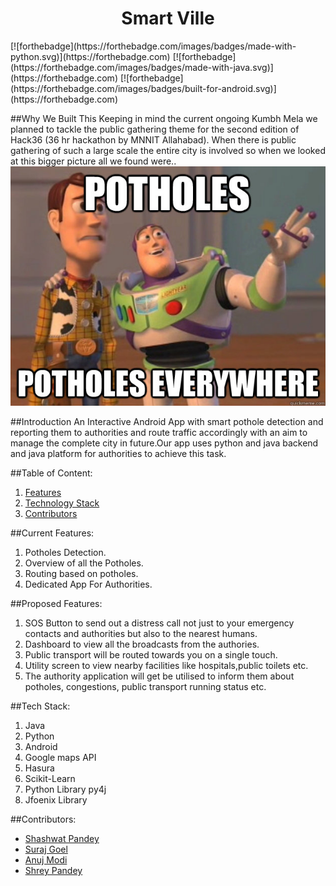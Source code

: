 <h1 align ="center">Smart Ville</h1>
[![forthebadge](https://forthebadge.com/images/badges/made-with-python.svg)](https://forthebadge.com)
[![forthebadge](https://forthebadge.com/images/badges/made-with-java.svg)](https://forthebadge.com)
[![forthebadge](https://forthebadge.com/images/badges/built-for-android.svg)](https://forthebadge.com)

##Why We Built This
Keeping in mind the current ongoing Kumbh Mela we planned to tackle the public gathering theme for the second edition of Hack36 (36 hr hackathon by MNNIT Allahabad). When there is public gathering of such a large scale the entire city is involved so when we looked at this bigger picture all we found were..
<img src="Assets/problem.jpg"/>


##Introduction
An Interactive Android App with smart pothole detection and reporting them to authorities and route traffic accordingly with an aim to manage the complete city in future.Our app uses python and java backend and java platform for authorities to achieve this task.


##Table of Content:
1) [Features](#ft)
2) [Technology Stack](#tech)
3) [Contributors](#contributor)

<a name="ft"></a>
##Current Features:
1) Potholes Detection.
2) Overview of all the Potholes.
3) Routing based on potholes.
4) Dedicated App For Authorities.

##Proposed Features:
1) SOS Button to send out a distress call not just to your emergency contacts and authorities but also to the nearest humans.
2) Dashboard to view all the broadcasts from the authories.
3) Public transport will be routed towards you on a single touch.
4) Utility screen to view nearby facilities like hospitals,public toilets etc.
5) The authority application will get be utilised to inform them about potholes, congestions, public transport running status etc.

<a name="tech"></a>

##Tech Stack:
1) Java
2) Python
3) Android
4) Google maps API
5) Hasura
6) Scikit-Learn
7) Python Library py4j
8) Jfoenix Library

<a name="contributor"></a>
##Contributors:

* [Shashwat Pandey](github.com/shashwat1998)
* [Suraj Goel](github.com/suraj-goel)
* [Anuj Modi](github.com/descifrado)
* [Shrey Pandey](github.com/Shreypandey)

